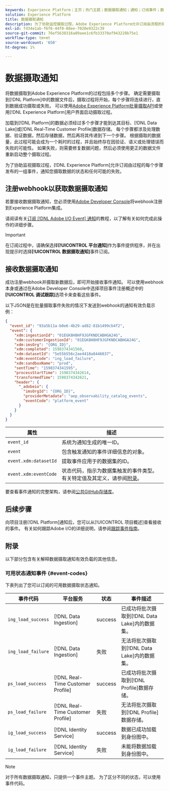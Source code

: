 ```yaml
---
keywords: Experience Platform；主页；热门主题；数据摄取通知；通知；订阅事件；数据摄取状态事件；状态事件；订阅；状态通知；
solution: Experience Platform
title: 数据摄取通知
description: 为了协助监控摄取过程，Adobe Experience Platform允许订阅由流程的每个步骤发布的一组事件，向您通知摄取数据的状态和任何可能的失败。
exl-id: fd34e1ab-f6f6-44f0-88ee-7020e9322c39
source-git-commit: 76ef5638316a89aee1c6fb33370af943228b75e1
workflow-type: tm+mt
source-wordcount: '650'
ht-degree: 1%

---
```


# 数据摄取通知

将数据摄取到Adobe Experience Platform的过程包括多个步骤。 确定需要摄取到[!DNL Platform]中的数据文件后，摄取过程将开始，每个步骤将连续进行，直到数据成功摄取或失败。 可以使用[Adobe Experience Platform批量摄取API](https://developer.adobe.com/experience-platform-apis/references/batch-ingestion/)或使用[!DNL Experience Platform]用户界面启动摄取过程。

加载到[!DNL Platform]的数据必须经过多个步骤才能到达其目标、[!DNL Data Lake]或[!DNL Real-Time Customer Profile]数据存储。 每个步骤都涉及处理数据、验证数据，然后存储数据，然后再将其传递到下一个步骤。 根据摄取的数据量，此过程可能会成为一个耗时的过程，并且始终存在因验证、语义或处理错误而失败的可能性。 如果失败，则需要修复数据问题，然后必须使用更正的数据文件重新启动整个摄取过程。

为了协助监视摄取过程，[!DNL Experience Platform]允许订阅由过程的每个步骤发布的一组事件，通知您摄取数据的状态和任何可能的失败。

## 注册webhook以获取数据摄取通知

若要接收数据摄取通知，您必须使用[Adobe Developer Console](https://www.adobe.com/go/devs_console_ui)将webhook注册到Experience Platform集成。

请阅读有关[订阅 [!DNL Adobe I/O Event] 通知](../../observability/alerts/subscribe.md)的教程，以了解有关如何完成此操作的详细步骤。

>[!IMPORTANT]
>
>在订阅过程中，请确保选择&#x200B;**[!UICONTROL 平台通知]**&#x200B;作为事件提供程序，并在出现提示时选择&#x200B;**[!UICONTROL 数据摄取通知]**&#x200B;事件订阅。

## 接收数据摄取通知

成功注册webhook并摄取新数据后，即可开始接收事件通知。 可以使用webhook本身或通过在Adobe Developer Console中选择项目事件注册概述中的&#x200B;**[!UICONTROL 调试跟踪]**&#x200B;选项卡来查看这些事件。

以下JSON是在批量摄取事件失败的情况下发送到webhook的通知有效负载示例：

```json
{
  "event_id": "93a5b11a-b0e6-4b29-ad82-81b1499cb4f2",
  "event": {
    "xdm:ingestionId": "01EGK8H8HF9JGFKNDCABHGA24G",
    "xdm:customerIngestionId": "01EGK8H8HF9JGFKNDCABHGA24G",
    "xdm:imsOrg": "{ORG_ID}",
    "xdm:completed": 1598374341560,
    "xdm:datasetId": "5e55b556c2ae4418a8446037",
    "xdm:eventCode": "ing_load_failure",
    "xdm:sandboxName": "prod",
    "sentTime": "1598374341595",
    "processStartTime": 1598374342614,
    "transformedTime": 1598374342621,
    "header": {
      "_adobeio": {
        "imsOrgId": "{ORG_ID}",
        "providerMetadata": "aep_observability_catalog_events",
        "eventCode": "platform_event"
      }
    }
  }
}
```

| 属性 | 描述 |
| --- | --- |
| `event_id` | 系统为通知生成的唯一ID。 |
| `event` | 包含触发通知的事件详细信息的对象。 |
| `event.xdm:datasetId` | 提取事件应用于的数据集的ID。 |
| `event.xdm:eventCode` | 状态代码，指示为数据集触发的事件类型。 有关特定值及其定义，请参阅[附录](#event-codes)。 |

要查看事件通知的完整架构，请参阅[公共GitHub存储库](https://github.com/adobe/xdm/blob/master/schemas/notifications/ingestion.schema.json)。

## 后续步骤

向项目注册[!DNL Platform]通知后，您可以从[!UICONTROL 项目概述]查看接收的事件。 有关如何跟踪Adobe I/O的详细说明，请参阅[跟踪事件指南](https://www.adobe.io/apis/experienceplatform/events/docs.html#!adobedocs/adobeio-events/master/support/tracing.md)。

## 附录

以下部分包含有关解释数据摄取通知有效负载的其他信息。

### 可用状态通知事件 {#event-codes}

下表列出了您可以订阅的可用数据摄取状态通知。

| 事件代码 | 平台服务 | 状态 | 事件描述 |
| --- | ---------------- | ------ | ----------------- |
| `ing_load_success` | [!DNL Data Ingestion] | success | 已成功将批次摄取到[!DNL Data Lake]内的数据集。 |
| `ing_load_failure` | [!DNL Data Ingestion] | 失败 | 无法将批次摄取到[!DNL Data Lake]内的数据集。 |
| `ps_load_success` | [!DNL Real-Time Customer Profile] | success | 已成功将批次摄取到[!DNL Profile]数据存储。 |
| `ps_load_failure` | [!DNL Real-Time Customer Profile] | 失败 | 无法将批次摄取到[!DNL Profile]数据存储。 |
| `ig_load_success` | [!DNL Identity Service] | success | 数据已成功加载到身份图中。 |
| `ig_load_failure` | [!DNL Identity Service] | 失败 | 未能将数据加载到身份图中。 |

>[!NOTE]
>
>对于所有数据摄取通知，只提供一个事件主题。 为了区分不同的状态，可以使用事件代码。
